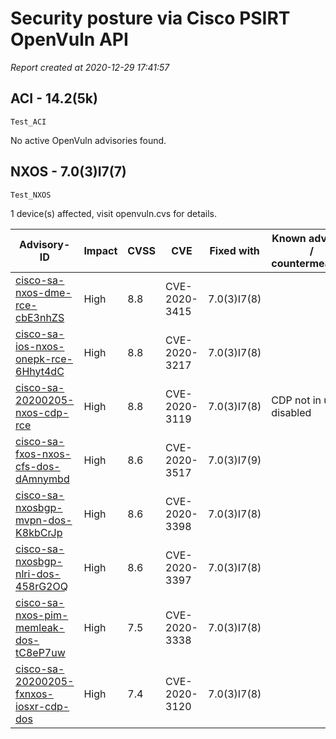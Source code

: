 # Security posture via Cisco PSIRT OpenVuln API

*Report created at 2020-12-29 17:41:57*

## ACI - 14.2(5k)

`Test_ACI`   
 

No active OpenVuln advisories found.  
  
  
## NXOS - 7.0(3)I7(7)

`Test_NXOS`   
 
1 device(s) affected, visit openvuln.cvs for details.  

| Advisory-ID | Impact | CVSS | CVE | Fixed with | Known advisory / countermeasure |  
| ----------- | ------ | ---- | --- | ---------- | ------------------------------- |  
| [cisco-sa-nxos-dme-rce-cbE3nhZS](https://tools.cisco.com/security/center/content/CiscoSecurityAdvisory/cisco-sa-nxos-dme-rce-cbE3nhZS) | High | 8.8 | CVE-2020-3415 | 7.0(3)I7(8) |  |  
| [cisco-sa-ios-nxos-onepk-rce-6Hhyt4dC](https://tools.cisco.com/security/center/content/CiscoSecurityAdvisory/cisco-sa-ios-nxos-onepk-rce-6Hhyt4dC) | High | 8.8 | CVE-2020-3217 | 7.0(3)I7(8) |  |  
| [cisco-sa-20200205-nxos-cdp-rce](https://tools.cisco.com/security/center/content/CiscoSecurityAdvisory/cisco-sa-20200205-nxos-cdp-rce) | High | 8.8 | CVE-2020-3119 | 7.0(3)I7(8) | CDP not in use / disabled |  
| [cisco-sa-fxos-nxos-cfs-dos-dAmnymbd](https://tools.cisco.com/security/center/content/CiscoSecurityAdvisory/cisco-sa-fxos-nxos-cfs-dos-dAmnymbd) | High | 8.6 | CVE-2020-3517 | 7.0(3)I7(9) |  |  
| [cisco-sa-nxosbgp-mvpn-dos-K8kbCrJp](https://tools.cisco.com/security/center/content/CiscoSecurityAdvisory/cisco-sa-nxosbgp-mvpn-dos-K8kbCrJp) | High | 8.6 | CVE-2020-3398 | 7.0(3)I7(8) |  |  
| [cisco-sa-nxosbgp-nlri-dos-458rG2OQ](https://tools.cisco.com/security/center/content/CiscoSecurityAdvisory/cisco-sa-nxosbgp-nlri-dos-458rG2OQ) | High | 8.6 | CVE-2020-3397 | 7.0(3)I7(8) |  |  
| [cisco-sa-nxos-pim-memleak-dos-tC8eP7uw](https://tools.cisco.com/security/center/content/CiscoSecurityAdvisory/cisco-sa-nxos-pim-memleak-dos-tC8eP7uw) | High | 7.5 | CVE-2020-3338 | 7.0(3)I7(8) |  |  
| [cisco-sa-20200205-fxnxos-iosxr-cdp-dos](https://tools.cisco.com/security/center/content/CiscoSecurityAdvisory/cisco-sa-20200205-fxnxos-iosxr-cdp-dos) | High | 7.4 | CVE-2020-3120 | 7.0(3)I7(8) |  |  
  
  
